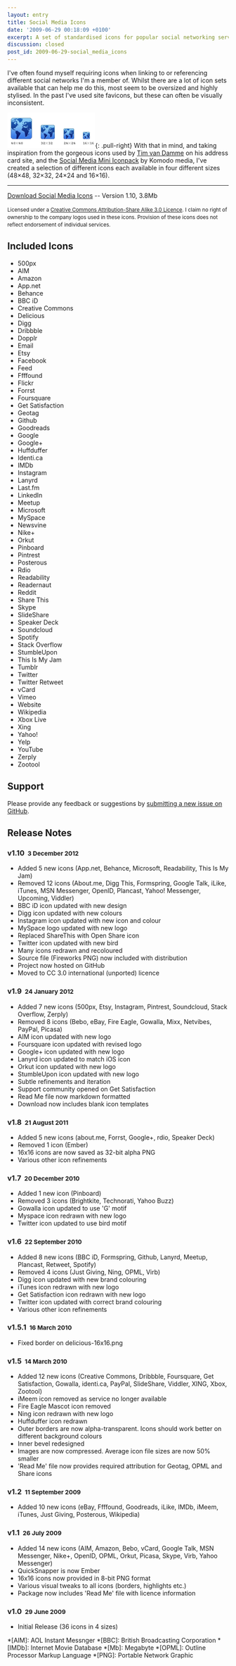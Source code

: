 ```yaml
---
layout: entry
title: Social Media Icons
date: '2009-06-29 00:18:09 +0100'
excerpt: A set of standardised icons for popular social networking services and tools.
discussion: closed
post_id: 2009-06-29-social_media_icons
---
```

I've often found myself requiring icons when linking to or referencing different social networks I'm a member of. Whilst there are a lot of icon sets available that can help me do this, most seem to be oversized and highly stylised. In the past I've used site favicons, but these can often be visually inconsistent.

![](/assets/images/2009/06/socialmediaicons_sizes.png){: .pull-right} With that in mind, and taking inspiration from the gorgeous icons used by [Tim van Damme][1] on his address card site, and the [Social Media Mini Iconpack][2] by Komodo media, I've created a selection of different icons each available in four different sizes (48×48, 32×32, 24×24 and 16×16).

* * *

<a class="action" href="https://github.com/paulrobertlloyd/socialmediaicons/archive/v1.10.0.zip" download>Download Social Media Icons</a>  --  Version 1.10, 3.8Mb

<small>Licensed under a [Creative Commons Attribution-Share Alike 3.0 Licence][3]. I claim no right of ownership to the company logos used in these icons. Provision of these icons does not reflect endorsement of individual services.</small>

## Included Icons

<ul class="socialmediaicons">
    <li><span class="icon px500">500px</span></li>
    <li><span class="icon aim">AIM</span></li>
    <li><span class="icon amazon">Amazon</span></li>
    <li><span class="icon adn">App.net</span></li>
    <li><span class="icon behance">Behance</span></li>
    <li><span class="icon bbcid">BBC iD</span></li>
    <li><span class="icon creativecommons">Creative Commons</span></li>
    <li><span class="icon delicious">Delicious</span></li>
    <li><span class="icon digg">Digg</span></li>
    <li><span class="icon dribbble">Dribbble</span></li>
    <li><span class="icon dopplr">Dopplr</span></li>
    <li><span class="icon email">Email</span></li>
    <li><span class="icon etsy">Etsy</span></li>
    <li><span class="icon facebook">Facebook</span></li>
    <li><span class="icon feed">Feed</span></li>
    <li><span class="icon ffffound">Ffffound</span></li>
    <li><span class="icon flickr">Flickr</span></li>
    <li><span class="icon forrst">Forrst</span></li>
    <li><span class="icon foursquare">Foursquare</span></li>
    <li><span class="icon getsatisfaction">Get Satisfaction</span></li>
    <li><span class="icon geotag">Geotag</span></li>
    <li><span class="icon github">Github</span></li>
    <li><span class="icon goodreads">Goodreads</span></li>
    <li><span class="icon google">Google</span></li>
    <li><span class="icon google-plus">Google+</span></li>
    <li><span class="icon huffduffer">Huffduffer</span></li>
    <li><span class="icon identica">Identi.ca</span></li>
    <li><span class="icon imdb">IMDb</span></li>
    <li><span class="icon instagram">Instagram</span></li>
    <li><span class="icon lanyrd">Lanyrd</span></li>
    <li><span class="icon lastfm">Last.fm</span></li>
    <li><span class="icon linkedin">LinkedIn</span></li>
    <li><span class="icon meetup">Meetup</span></li>
    <li><span class="icon microsoft">Microsoft</span></li>
    <li><span class="icon myspace">MySpace</span></li>
    <li><span class="icon newsvine">Newsvine</span></li>
    <li><span class="icon nikeplus">Nike+</span></li>
    <li><span class="icon orkut">Orkut</span></li>
    <li><span class="icon pinboard">Pinboard</span></li>
    <li><span class="icon pintrest">Pintrest</span></li>
    <li><span class="icon posterous">Posterous</span></li>
    <li><span class="icon rdio">Rdio</span></li>
    <li><span class="icon readability">Readability</span></li>
    <li><span class="icon readernaut">Readernaut</span></li>
    <li><span class="icon reddit">Reddit</span></li>
    <li><span class="icon sharethis">Share This</span></li>
    <li><span class="icon skype">Skype</span></li>
    <li><span class="icon slideshare">SlideShare</span></li>
    <li><span class="icon speakerdeck">Speaker Deck</span></li>
    <li><span class="icon soundcloud">Soundcloud</span></li>
    <li><span class="icon spotify">Spotify</span></li>
    <li><span class="icon stackoverflow">Stack Overflow</span></li>
    <li><span class="icon stumbleupon">StumbleUpon</span></li>
    <li><span class="icon thisismyjam">This Is My Jam</span></li>
    <li><span class="icon tumblr">Tumblr</span></li>
    <li><span class="icon twitter">Twitter</span></li>
    <li><span class="icon twitter-retweet">Twitter Retweet</span></li>
    <li><span class="icon vcard">vCard</span></li>
    <li><span class="icon vimeo">Vimeo</span></li>
    <li><span class="icon website">Website</span></li>
    <li><span class="icon wikipedia">Wikipedia</span></li>
    <li><span class="icon xbox">Xbox Live</span></li>
    <li><span class="icon xing">Xing</span></li>
    <li><span class="icon yahoo">Yahoo!</span></li>
    <li><span class="icon yelp">Yelp</span></li>
    <li><span class="icon youtube">YouTube</span></li>
    <li><span class="icon zerply">Zerply</span></li>
    <li><span class="icon zootool">Zootool</span></li>
</ul>

## Support

Please provide any feedback or suggestions by [submitting a new issue on GitHub][4].

## Release Notes

### v1.10 <small>&#160;3 December 2012</small>
* Added 5 new icons (App.net, Behance, Microsoft, Readability, This Is My Jam)
* Removed 12 icons (About.me, Digg This, Formspring, Google Talk, iLike, iTunes, MSN Messenger, OpenID, Plancast, Yahoo! Messenger, Upcoming, Viddler)
* BBC iD icon updated with new design
* Digg icon updated with new colours
* Instagram icon updated with new icon and colour
* MySpace logo updated with new logo
* Replaced ShareThis with Open Share icon
* Twitter icon updated with new bird
* Many icons redrawn and recoloured
* Source file (Fireworks PNG) now included with distribution
* Project now hosted on GitHub
* Moved to CC 3.0 international (unported) licence

### v1.9 <small>&#160;24 January 2012</small>
* Added 7 new icons (500px, Etsy, Instagram, Pintrest, Soundcloud, Stack Overflow, Zerply)
* Removed 8 icons (Bebo, eBay, Fire Eagle, Gowalla, Mixx, Netvibes, PayPal, Picasa)
* AIM icon updated with new logo
* Foursquare icon updated with revised logo
* Google+ icon updated with new logo
* Lanyrd icon updated to match iOS icon
* Orkut icon updated with new logo
* StumbleUpon icon updated with new logo
* Subtle refinements and iteration
* Support community opened on Get Satisfaction
* Read Me file now markdown formatted
* Download now includes blank icon templates

### v1.8 <small>&#160;21 August 2011</small>
* Added 5 new icons (about.me, Forrst, Google+, rdio, Speaker Deck)
* Removed 1 icon (Ember)
* 16x16 icons are now saved as 32-bit alpha PNG
* Various other icon refinements

### v1.7 <small>&#160;20 December 2010</small>
* Added 1 new icon (Pinboard)
* Removed 3 icons (Brightkite, Technorati, Yahoo Buzz)
* Gowalla icon updated to use 'G' motif
* Myspace icon redrawn with new logo
* Twitter icon updated to use bird motif

### v1.6 <small>&#160;22 September 2010</small>
* Added 8 new icons (BBC iD, Formspring, Github, Lanyrd, Meetup, Plancast, Retweet, Spotify)
* Removed 4 icons (Just Giving, Ning, OPML, Virb)
* Digg icon updated with new brand colouring
* iTunes icon redrawn with new logo
* Get Satisfaction icon redrawn with new logo
* Twitter icon updated with correct brand colouring
* Various other icon refinements

### v1.5.1 <small>&#160;16 March 2010</small>
* Fixed border on delicious-16x16.png

### v1.5 <small>&#160;14 March 2010</small>
* Added 12 new icons (Creative Commons, Dribbble, Foursquare, Get Satisfaction, Gowalla, identi.ca, PayPal, SlideShare, Viddler, XING, Xbox, Zootool)
* iMeem icon removed as service no longer available
* Fire Eagle Mascot icon removed
* Ning icon redrawn with new logo
* Huffduffer icon redrawn
* Outer borders are now alpha-transparent. Icons should work better on different background colours
* Inner bevel redesigned
* Images are now compressed. Average icon file sizes are now 50% smaller
* 'Read Me' file now provides required attribution for Geotag, OPML and Share icons

### v1.2 <small>&#160;11 September 2009</small>
* Added 10 new icons (eBay, Ffffound, Goodreads, iLike, IMDb, iMeem, iTunes, Just Giving, Posterous, Wikipedia)

### v1.1 <small>&#160;26 July 2009</small>
* Added 14 new icons (AIM, Amazon, Bebo, vCard, Google Talk, MSN Messenger, Nike+, OpenID, OPML, Orkut, Picasa, Skype, Virb, Yahoo Messenger)
* QuickSnapper is now Ember
* 16x16 icons now provided in 8-bit PNG format
* Various visual tweaks to all icons (borders, highlights etc.)
* Package now includes 'Read Me' file with licence information

### v1.0 <small>&#160;29 June 2009</small>
* Initial Release (36 icons in 4 sizes)

[1]: http://timvandamme.com/
[2]: http://www.komodomedia.com/blog/2008/12/social-media-mini-iconpack/
[3]: http://creativecommons.org/licenses/by-sa/3.0/
[4]: https://github.com/paulrobertlloyd/socialmediaicons/issues

*[AIM]: AOL Instant Messnger
*[BBC]: British Broadcasting Corporation
*[IMDb]: Internet Movie Database
*[Mb]: Megabyte
*[OPML]: Outline Processor Markup Language
*[PNG]: Portable Network Graphic